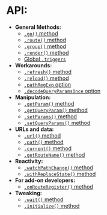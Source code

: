 # API:

- __General Methods:__
  - [`.go()` method](https://github.com/veliovgroup/flow-router/blob/master/docs/api/go.md)
  - [`.route()` method](https://github.com/veliovgroup/flow-router/blob/master/docs/api/route.md)
  - [`.group()` method](https://github.com/veliovgroup/flow-router/blob/master/docs/api/group.md)
  - [`.render()` method](https://github.com/veliovgroup/flow-router/blob/master/docs/api/render.md)
  - [Global `.triggers`](https://github.com/veliovgroup/flow-router/blob/master/docs/api/triggers.md)
- __Workarounds:__
  - [`.refresh()` method](https://github.com/veliovgroup/flow-router/blob/master/docs/api/refresh.md)
  - [`.reload()` method](https://github.com/veliovgroup/flow-router/blob/master/docs/api/reload.md)
  - [`.pathRegExp` option](https://github.com/veliovgroup/flow-router/blob/master/docs/api/pathRegExp.md)
  - [`.decodeQueryParamsOnce` option](https://github.com/veliovgroup/flow-router/blob/master/docs/api/decodeQueryParamsOnce.md)
- __Manipulation:__
  - [`.getParam()` method](https://github.com/veliovgroup/flow-router/blob/master/docs/api/getParam.md)
  - [`.getQueryParam()` method](https://github.com/veliovgroup/flow-router/blob/master/docs/api/getQueryParam.md)
  - [`.setParams()` method](https://github.com/veliovgroup/flow-router/blob/master/docs/api/setParams.md)
  - [`.setQueryParams()` method](https://github.com/veliovgroup/flow-router/blob/master/docs/api/setQueryParams.md)
- __URLs and data:__
  - [`.url()` method](https://github.com/veliovgroup/flow-router/blob/master/docs/api/url.md)
  - [`.path()` method](https://github.com/veliovgroup/flow-router/blob/master/docs/api/path.md)
  - [`.current()` method](https://github.com/veliovgroup/flow-router/blob/master/docs/api/current.md)
  - [`.getRouteName()` method](https://github.com/veliovgroup/flow-router/blob/master/docs/api/getRouteName.md)
- __Reactivity:__
  - [`.watchPathChange()` method](https://github.com/veliovgroup/flow-router/blob/master/docs/api/watchPathChange.md)
  - [`.withReplaceState()` method](https://github.com/veliovgroup/flow-router/blob/master/docs/api/withReplaceState.md)
- __For add-on developers:__
  - [`.onRouteRegister()` method](https://github.com/veliovgroup/flow-router/blob/master/docs/api/onRouteRegister.md)
- __Tweaking:__
  - [`.wait()` method](https://github.com/veliovgroup/flow-router/blob/master/docs/api/wait.md)
  - [`.initialize()` method](https://github.com/veliovgroup/flow-router/blob/master/docs/api/initialize.md)
